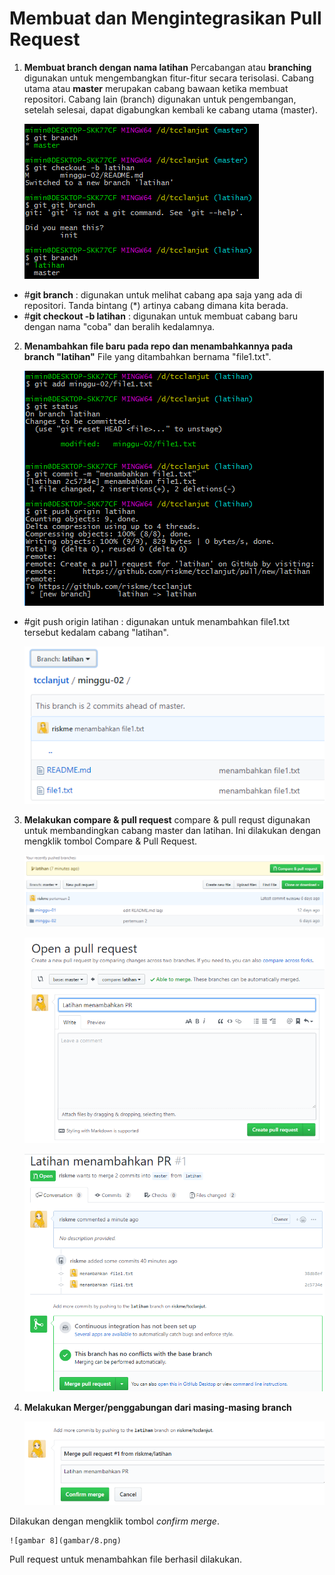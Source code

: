 # Membuat dan Mengintegrasikan Pull Request

1. **Membuat branch dengan nama latihan**
Percabangan atau **branching** digunakan untuk mengembangkan fitur-fitur secara terisolasi. Cabang utama atau **master** merupakan cabang bawaan ketika membuat repositori. Cabang lain (branch) digunakan untuk pengembangan, setelah selesai, dapat digabungkan kembali ke cabang utama (master).

	![gambar 1](gambar/1.png)

- #**git branch** : digunakan untuk melihat cabang apa saja yang ada di repositori. 
Tanda bintang (*) artinya cabang dimana kita berada.
- #**git checkout -b latihan** : digunakan untuk membuat cabang baru dengan nama "coba" dan beralih kedalamnya. 
2. **Menambahkan file baru pada repo dan menambahkannya pada branch "latihan"**
File yang ditambahkan bernama "file1.txt".

	![gambar 2](gambar/2.png)

- #git push origin latihan : digunakan untuk menambahkan file1.txt tersebut kedalam cabang "latihan".

	![gambar 3](gambar/3.png)

3. **Melakukan compare & pull request**
compare & pull requst digunakan untuk membandingkan cabang master dan latihan. Ini dilakukan dengan mengklik tombol Compare & Pull Request.

	![gambar 4](gambar/4.png)

	![gambar 5](gambar/5.png)

	![gambar 6](gambar/6.png)


4. **Melakukan Merger/penggabungan dari masing-masing branch**

	![gambar 7](gambar/7.png)

Dilakukan dengan mengklik tombol *confirm merge*.

	![gambar 8](gambar/8.png)

Pull request untuk menambahkan file berhasil dilakukan.



